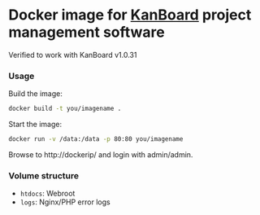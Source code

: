 # Docker image for [KanBoard](https://kanboard.net/) project management software

Verified to work with KanBoard v1.0.31

### Usage
Build the image:
```bash
docker build -t you/imagename .
```
Start the image:
```bash
docker run -v /data:/data -p 80:80 you/imagename
```
Browse to http://dockerip/ and login with admin/admin.

### Volume structure

* `htdocs`: Webroot
* `logs`: Nginx/PHP error logs
